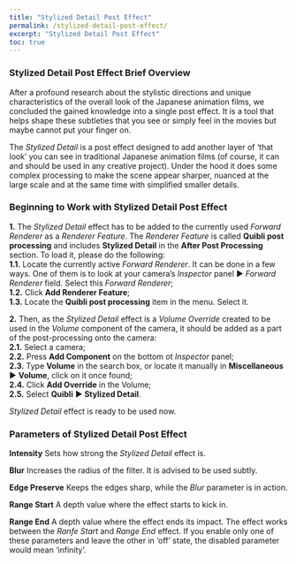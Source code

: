 ```yaml
---
title: "Stylized Detail Post Effect"
permalink: /stylized-detail-post-effect/
excerpt: "Stylized Detail Post Effect"
toc: true
---
```


### Stylized Detail Post Effect Brief Overview
After a profound research about the stylistic directions and unique characteristics of the overall look of the Japanese animation films, we concluded the gained knowledge into a single post effect. It is a tool that helps shape these subtleties that you see or simply feel in the movies but maybe cannot put your finger on.  

The _Stylized Detail_ is a post effect designed to add another layer of ‘that look’ you can see in traditional Japanese animation films (of course, it can and should be used in any creative project). Under the hood it does some complex processing to make the scene appear sharper, nuanced at the large scale and at the same time with simplified smaller details.  

### Beginning to Work with Stylized Detail Post Effect
**1.** The _Stylized Detail_ effect has to be added to the currently used _Forward Renderer_ as a _Renderer Feature_. The _Renderer Feature_ is called **Quibli post processing** and includes **Stylized Detail** in the **After Post Processing** section. To load it, please do the following:  
  **1.1.** Locate the currently active _Forward Renderer_. It can be done in a few ways. One of them is to look at your camera’s _Inspector_ panel ▶ _Forward Renderer_ field. Select this _Forward Renderer_;  
  **1.2.** Click **Add Renderer Feature**;  
  **1.3.** Locate the **Quibli post processing** item in the menu. Select it.  


**2.** Then, as the _Stylized Detail_ effect is a _Volume Override_ created to be used in the _Volume_ component of the camera, it should be added as a part of the post-processing onto the camera:  
  **2.1.** Select a camera;  
  **2.2.** Press **Add Component** on the bottom ot _Inspector_ panel;  
  **2.3.** Type **Volume** in the search box, or locate it manually in **Miscellaneous** ▶ **Volume**, click on it once found;  
  **2.4.** Click **Add Override** in the Volume;  
  **2.5.** Select **Quibli** ▶ **Stylized Detail**.

_Stylized Detail_ effect is ready to be used now.  

### Parameters of Stylized Detail Post Effect

**Intensity** Sets how strong the _Stylized Detail_ effect is.  

**Blur** Increases the radius of the filter. It is advised to be used subtly.  

**Edge Preserve** Keeps the edges sharp, while the _Blur_ parameter is in action.  

**Range Start**  A depth value where the effect starts to kick in.  

**Range End** A depth value where the effect ends its impact. The effect works between the _Ranfe Start_ and _Range End_ effect. If you enable only one of these parameters and leave the other in ‘off’ state, the disabled parameter would mean ‘infinity’.  

